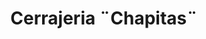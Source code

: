 ---
title: "Cerrajeria ¨Chapitas¨"
url: /ciudad-de-mexico/cerrajeria-chapitas/
shop: Schlüsseldienst
---
